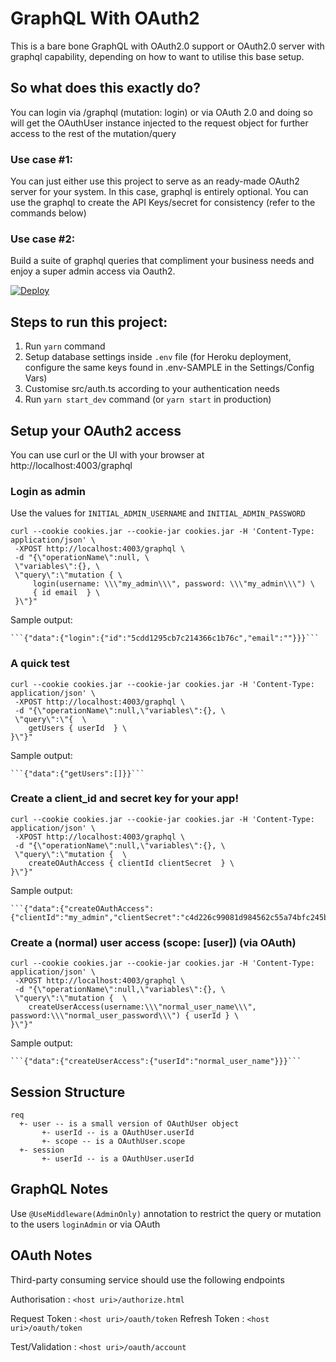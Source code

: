 # GraphQL With OAuth2

This is a bare bone GraphQL with OAuth2.0 support or OAuth2.0 server with graphql capability, depending on how to want to utilise this base setup.

## So what does this exactly do?

You can login via /graphql (mutation: login) or via OAuth 2.0 and doing so will get the OAuthUser instance injected to the request object for further access to the rest of the mutation/query

### Use case #1:

You can just either use this project to serve as an ready-made OAuth2 server for your system. In this case, graphql is entirely optional. You can use the graphql to create the API Keys/secret for consistency (refer to the commands below)

### Use case #2:

Build a suite of graphql queries that compliment your business needs and enjoy a super admin access via Oauth2.

[![Deploy](https://www.herokucdn.com/deploy/button.svg)](https://heroku.com/deploy)

## Steps to run this project:

1. Run `yarn` command
2. Setup database settings inside `.env` file (for Heroku deployment, configure the same keys found in .env-SAMPLE in the Settings/Config Vars)
3. Customise src/auth.ts according to your authentication needs
4. Run `yarn start_dev` command (or `yarn start` in production)

## Setup your OAuth2 access

You can use curl or the UI with your browser at http://localhost:4003/graphql

### Login as admin

Use the values for `INITIAL_ADMIN_USERNAME` and `INITIAL_ADMIN_PASSWORD`

    curl --cookie cookies.jar --cookie-jar cookies.jar -H 'Content-Type: application/json' \
     -XPOST http://localhost:4003/graphql \
     -d "{\"operationName\":null, \
     \"variables\":{}, \
     \"query\":\"mutation { \
         login(username: \\\"my_admin\\\", password: \\\"my_admin\\\") \
         { id email  } \
     }\"}"

Sample output:

    ```{"data":{"login":{"id":"5cdd1295cb7c214366c1b76c","email":""}}}```

### A quick test

    curl --cookie cookies.jar --cookie-jar cookies.jar -H 'Content-Type: application/json' \
     -XPOST http://localhost:4003/graphql \
     -d "{\"operationName\":null,\"variables\":{}, \
     \"query\":\"{  \
        getUsers { userId  } \
    }\"}"

Sample output:

    ```{"data":{"getUsers":[]}}```

### Create a client_id and secret key for your app!

    curl --cookie cookies.jar --cookie-jar cookies.jar -H 'Content-Type: application/json' \
     -XPOST http://localhost:4003/graphql \
     -d "{\"operationName\":null,\"variables\":{}, \
     \"query\":\"mutation {  \
        createOAuthAccess { clientId clientSecret  } \
    }\"}"

Sample output:

    ```{"data":{"createOAuthAccess":{"clientId":"my_admin","clientSecret":"c4d226c99081d984562c55a74bfc245b2ad21a70a441873b102e15b521c2a7da"}}}```

### Create a (normal) user access (scope: [user]) (via OAuth)

    curl --cookie cookies.jar --cookie-jar cookies.jar -H 'Content-Type: application/json' \
     -XPOST http://localhost:4003/graphql \
     -d "{\"operationName\":null,\"variables\":{}, \
     \"query\":\"mutation {  \
        createUserAccess(username:\\\"normal_user_name\\\", password:\\\"normal_user_password\\\") { userId } \
    }\"}"

Sample output:

    ```{"data":{"createUserAccess":{"userId":"normal_user_name"}}}```

## Session Structure

    req
      +- user -- is a small version of OAuthUser object
           +- userId -- is a OAuthUser.userId
           +- scope -- is a OAuthUser.scope
      +- session
           +- userId -- is a OAuthUser.userId

## GraphQL Notes

Use `@UseMiddleware(AdminOnly)` annotation to restrict the query or mutation to the users `loginAdmin` or via OAuth

## OAuth Notes

Third-party consuming service should use the following endpoints

Authorisation : `<host uri>/authorize.html`

Request Token : `<host uri>/oauth/token`
Refresh Token : `<host uri>/oauth/token`

Test/Validation : `<host uri>/oauth/account`
